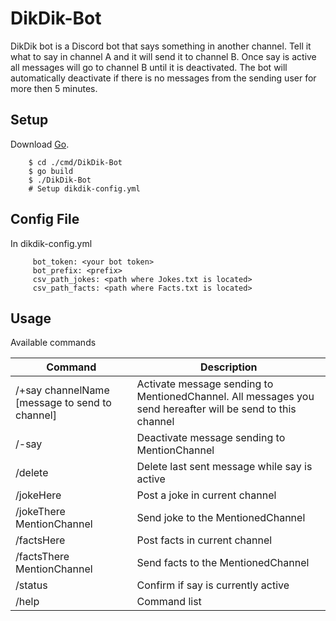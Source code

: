 # DikDik-Bot
DikDik bot is a Discord bot that says something in another channel. Tell it what to say in channel A and it will send it to channel B. Once say is active all messages will go to channel B until it is deactivated. The bot will automatically deactivate if there is no messages from the sending user for more then 5 minutes.

## Setup
Download [Go](https://go-lang.org/).

        $ cd ./cmd/DikDik-Bot
        $ go build
        $ ./DikDik-Bot
        # Setup dikdik-config.yml
        
        
## Config File
 In dikdik-config.yml
 
         bot_token: <your bot token>
         bot_prefix: <prefix>
         csv_path_jokes: <path where Jokes.txt is located>
         csv_path_facts: <path where Facts.txt is located>
        
## Usage
Available commands
        
Command | Description
------------ | -------------
/+say channelName [message to send to channel] | Activate message sending to MentionedChannel. All messages you send hereafter will be send to this channel
/-say | Deactivate message sending to MentionChannel
/delete|Delete last sent message while say is active
/jokeHere|Post a joke in current channel
/jokeThere MentionChannel|Send joke to the MentionedChannel
/factsHere|Post facts in current channel
/factsThere MentionChannel|Send facts to the MentionedChannel
/status| Confirm if say is currently active
/help| Command list
